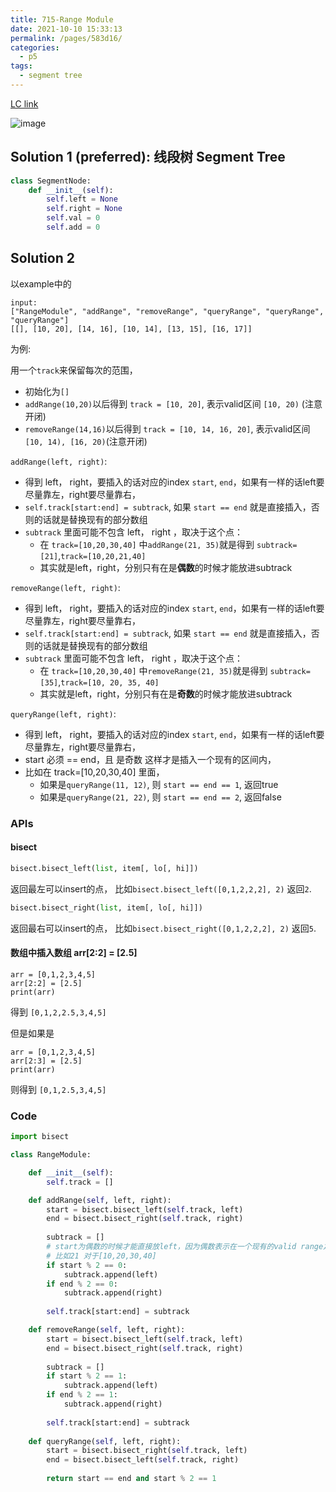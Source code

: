 ```yaml
---
title: 715-Range Module
date: 2021-10-10 15:33:13
permalink: /pages/583d16/
categories:
  - p5
tags:
  - segment tree
---
```

[LC link](https://leetcode.com/problems/range-module/)

<img alt="image" src="https://user-images.githubusercontent.com/41789327/179932958-a45025a7-1148-4afc-ac8f-7870ebd505bc.png">


## Solution 1 (preferred): 线段树 Segment Tree
```python
class SegmentNode:
	def __init__(self):
		self.left = None
		self.right = None
		self.val = 0
		self.add = 0


```

## Solution 2
以example中的
```
input:
["RangeModule", "addRange", "removeRange", "queryRange", "queryRange", "queryRange"]
[[], [10, 20], [14, 16], [10, 14], [13, 15], [16, 17]]
```
为例:

用一个`track`来保留每次的范围， 
- 初始化为`[]`
- `addRange(10,20)`以后得到 `track = [10, 20]`, 表示valid区间 `[10, 20)` (注意开闭)
- `removeRange(14,16)`以后得到 `track = [10, 14, 16, 20]`, 表示valid区间 `[10, 14), [16, 20)`(注意开闭)


`addRange(left, right)`: 
- 得到 left， right，要插入的话对应的index `start`, `end`，如果有一样的话left要尽量靠左，right要尽量靠右，
- `self.track[start:end] = subtrack`, 如果 `start == end` 就是直接插入，否则的话就是替换现有的部分数组
- `subtrack` 里面可能不包含 left， right ，取决于这个点：
  - 在 `track=[10,20,30,40]` 中`addRange(21, 35)`就是得到 `subtrack=[21]`,`track=[10,20,21,40]`
  - 其实就是left，right，分别只有在是**偶数**的时候才能放进subtrack


`removeRange(left, right)`: 
- 得到 left， right，要插入的话对应的index `start`, `end`，如果有一样的话left要尽量靠左，right要尽量靠右，
- `self.track[start:end] = subtrack`, 如果 `start == end` 就是直接插入，否则的话就是替换现有的部分数组
- `subtrack` 里面可能不包含 left， right ，取决于这个点：
  - 在 `track=[10,20,30,40]` 中`removeRange(21, 35)`就是得到 `subtrack=[35]`,`track=[10, 20, 35, 40]`
  - 其实就是left，right，分别只有在是**奇数**的时候才能放进subtrack


`queryRange(left, right)`: 
- 得到 left， right，要插入的话对应的index `start`, `end`，如果有一样的话left要尽量靠左，right要尽量靠右，
- start 必须 == end，且 是奇数 这样才是插入一个现有的区间内， 
- 比如在 track=[10,20,30,40] 里面，
  - 如果是`queryRange(11, 12)`, 则 `start == end == 1`, 返回true
  - 如果是`queryRange(21, 22)`, 则 `start == end == 2`, 返回false



### APIs
#### bisect
```python
bisect.bisect_left(list, item[, lo[, hi]])
```
返回最左可以insert的点， 比如`bisect.bisect_left([0,1,2,2,2], 2)` 返回`2`.

```python
bisect.bisect_right(list, item[, lo[, hi]])
```
返回最右可以insert的点， 比如`bisect.bisect_right([0,1,2,2,2], 2)` 返回`5`.

#### 数组中插入数组 arr[2:2] = [2.5]
```
arr = [0,1,2,3,4,5]
arr[2:2] = [2.5]
print(arr)
```
得到 `[0,1,2,2.5,3,4,5]`

但是如果是
```
arr = [0,1,2,3,4,5]
arr[2:3] = [2.5]
print(arr)
```
则得到 `[0,1,2.5,3,4,5]`

### Code
```python
import bisect

class RangeModule:

    def __init__(self):
        self.track = []

    def addRange(self, left, right):
        start = bisect.bisect_left(self.track, left)
        end = bisect.bisect_right(self.track, right)
        
        subtrack = []
        # start为偶数的时候才能直接放left，因为偶数表示在一个现有的valid range之外，
        # 比如21 对于[10,20,30,40]
        if start % 2 == 0:
            subtrack.append(left)
        if end % 2 == 0:
            subtrack.append(right)
			
        self.track[start:end] = subtrack

    def removeRange(self, left, right):
        start = bisect.bisect_left(self.track, left)
        end = bisect.bisect_right(self.track, right)
        
        subtrack = []
        if start % 2 == 1:
            subtrack.append(left)
        if end % 2 == 1:
            subtrack.append(right)
			
        self.track[start:end] = subtrack
		
    def queryRange(self, left, right):
        start = bisect.bisect_right(self.track, left)
        end = bisect.bisect_left(self.track, right)
		
        return start == end and start % 2 == 1
```
